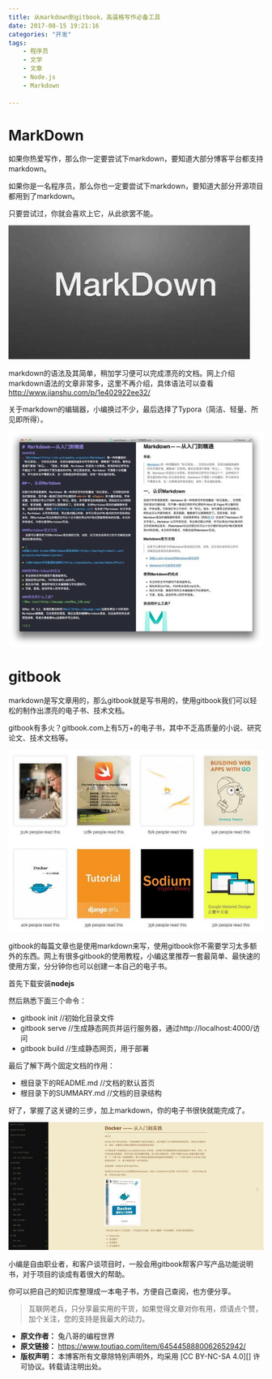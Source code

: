 ```yaml
---
title: 从markdown到gitbook，高逼格写作必备工具
date: 2017-08-15 19:21:16
categories: "开发"
tags:
	- 程序员
	- 文学
	- 文章
	- Node.js
	- Markdown

---
```


# MarkDown #

如果你热爱写作，那么你一定要尝试下markdown，要知道大部分博客平台都支持markdown。

如果你是一名程序员，那么你也一定要尝试下markdown，要知道大部分开源项目都用到了markdown。

只要尝试过，你就会喜欢上它，从此欲罢不能。

![从markdown到gitbook，高逼格写作必备工具][markdown_gitbook]

markdown的语法及其简单，稍加学习便可以完成漂亮的文档。网上介绍markdown语法的文章非常多，这里不再介绍，具体语法可以查看 http://www.jianshu.com/p/1e402922ee32/

关于markdown的编辑器，小编换过不少，最后选择了Typora（简洁、轻量、所见即所得）。

![从markdown到gitbook，高逼格写作必备工具][markdown_gitbook 1]

# gitbook #

markdown是写文章用的，那么gitbook就是写书用的，使用gitbook我们可以轻松的制作出漂亮的电子书、技术文档。

gitbook有多火？gitbook.com上有5万+的电子书，其中不乏高质量的小说、研究论文、技术文档等。

![从markdown到gitbook，高逼格写作必备工具][markdown_gitbook 2]

gitbook的每篇文章也是使用markdown来写，使用gitbook你不需要学习太多额外的东西。网上有很多gitbook的使用教程，小编这里推荐一套最简单、最快速的使用方案，分分钟你也可以创建一本自己的电子书。

首先下载安装**nodejs**

然后熟悉下面三个命令：

 *  gitbook init //初始化目录文件
 *  gitbook serve //生成静态网页并运行服务器，通过http://localhost:4000/访问
 *  gitbook build //生成静态网页，用于部署

最后了解下两个固定文档的作用：

 *  根目录下的README.md //文档的默认首页
 *  根目录下的SUMMARY.md //文档的目录结构

好了，掌握了这关键的三步，加上markdown，你的电子书很快就能完成了。

![从markdown到gitbook，高逼格写作必备工具][markdown_gitbook 3]

小编是自由职业者，和客户谈项目时，一般会用gitbook帮客户写产品功能说明书，对于项目的谈成有着很大的帮助。

你可以把自己的知识库整理成一本电子书，方便自己查阅，也方便分享。

> 互联网老兵，只分享最实用的干货，如果觉得文章对你有用，烦请点个赞，加个关注，您的支持是我最大的动力。


[markdown_gitbook]: static/resources/crawler/NAVQ-NQ3U-EMZ3.jpg
[markdown_gitbook 1]: static/resources/crawler/BYBB-REIQ-2UY2.jpg
[markdown_gitbook 2]: static/resources/crawler/J2IN-6JQZ-IZBQ.jpg
[markdown_gitbook 3]: static/resources/crawler/FFJR-MZ36-ZVY2.jpg
 *  **原文作者：** 兔八哥的编程世界
 *  **原文链接：** https://www.toutiao.com/item/6454458880062652942/
 *  **版权声明：** 本博客所有文章除特别声明外，均采用 [CC BY-NC-SA 4.0][] 许可协议。转载请注明出处。
